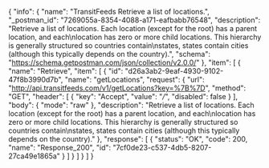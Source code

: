 {
  "info": {
    "name": "TransitFeeds Retrieve a list of locations.",
    "_postman_id": "7269055a-8354-4088-a171-eafbabb76548",
    "description": "Retrieve a list of locations. Each location (except for the root) has a parent location, and each\nlocation has zero or more child locations. This hierarchy is generally structured so countries contain\nstates, states contain cities (although this typically depends on the country).",
    "schema": "https://schema.getpostman.com/json/collection/v2.0.0/"
  },
  "item": [
    {
      "name": "Retrieve",
      "item": [
        {
          "id": "d26a3ab2-9eaf-4930-9102-47f8b3990d7b",
          "name": "getLocations",
          "request": {
            "url": "http://api.transitfeeds.com/v1/getLocations?key=%7B%7D",
            "method": "GET",
            "header": [
              {
                "key": "Accept",
                "value": "*/*",
                "disabled": false
              }
            ],
            "body": {
              "mode": "raw"
            },
            "description": "Retrieve a list of locations. Each location (except for the root) has a parent location, and each\nlocation has zero or more child locations. This hierarchy is generally structured so countries contain\nstates, states contain cities (although this typically depends on the country)."
          },
          "response": [
            {
              "status": "OK",
              "code": 200,
              "name": "Response_200",
              "id": "7cf0de23-c537-4db5-8207-27ca49e1865a"
            }
          ]
        }
      ]
    }
  ]
}